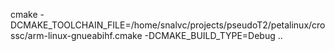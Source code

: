 cmake -DCMAKE_TOOLCHAIN_FILE=/home/snalvc/projects/pseudoT2/petalinux/crossc/arm-linux-gnueabihf.cmake -DCMAKE_BUILD_TYPE=Debug ..